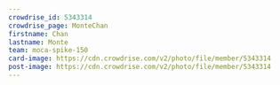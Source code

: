 ```yaml
---
crowdrise_id: 5343314
crowdrise_page: MonteChan
firstname: Chan 
lastname: Monte
team: moca-spike-150
card-image: https://cdn.crowdrise.com/v2/photo/file/member/5343314
post-image: https://cdn.crowdrise.com/v2/photo/file/member/5343314
---
```

